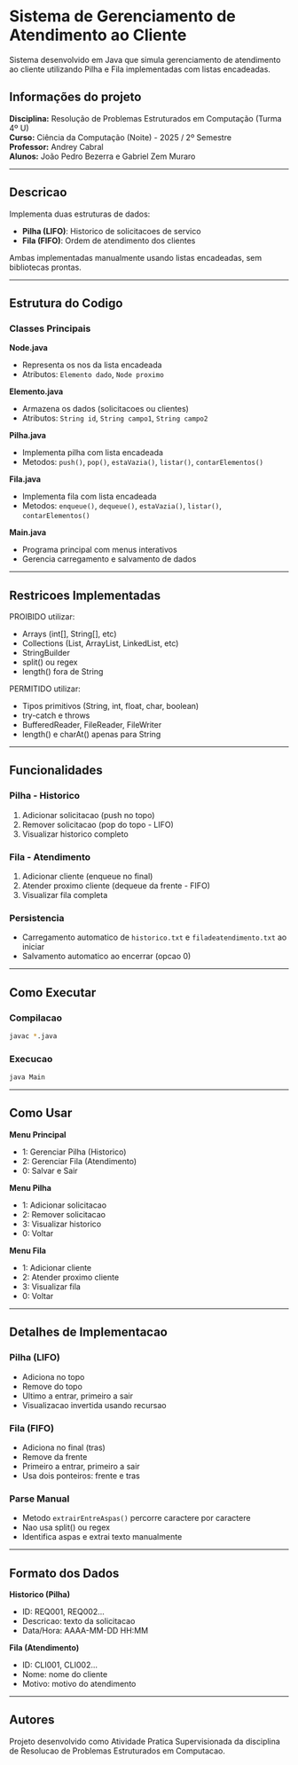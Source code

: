 # Sistema de Gerenciamento de Atendimento ao Cliente

Sistema desenvolvido em Java que simula gerenciamento de atendimento ao cliente utilizando Pilha e Fila implementadas com listas encadeadas.

## Informações do projeto

**Disciplina:** Resolução de Problemas Estruturados em Computação (Turma 4º U)  
**Curso:** Ciência da Computação (Noite) - 2025 / 2º Semestre  
**Professor:** Andrey Cabral  
**Alunos:** João Pedro Bezerra e Gabriel Zem Muraro  

---

## Descricao

Implementa duas estruturas de dados:
- **Pilha (LIFO)**: Historico de solicitacoes de servico
- **Fila (FIFO)**: Ordem de atendimento dos clientes

Ambas implementadas manualmente usando listas encadeadas, sem bibliotecas prontas.

---

## Estrutura do Codigo

### Classes Principais

**Node.java**
- Representa os nos da lista encadeada
- Atributos: `Elemento dado`, `Node proximo`

**Elemento.java**
- Armazena os dados (solicitacoes ou clientes)
- Atributos: `String id`, `String campo1`, `String campo2`

**Pilha.java**
- Implementa pilha com lista encadeada
- Metodos: `push()`, `pop()`, `estaVazia()`, `listar()`, `contarElementos()`

**Fila.java**
- Implementa fila com lista encadeada
- Metodos: `enqueue()`, `dequeue()`, `estaVazia()`, `listar()`, `contarElementos()`

**Main.java**
- Programa principal com menus interativos
- Gerencia carregamento e salvamento de dados

---

## Restricoes Implementadas

PROIBIDO utilizar:
- Arrays (int[], String[], etc)
- Collections (List, ArrayList, LinkedList, etc)
- StringBuilder
- split() ou regex
- length() fora de String

PERMITIDO utilizar:
- Tipos primitivos (String, int, float, char, boolean)
- try-catch e throws
- BufferedReader, FileReader, FileWriter
- length() e charAt() apenas para String

---

## Funcionalidades

### Pilha - Historico
1. Adicionar solicitacao (push no topo)
2. Remover solicitacao (pop do topo - LIFO)
3. Visualizar historico completo

### Fila - Atendimento
1. Adicionar cliente (enqueue no final)
2. Atender proximo cliente (dequeue da frente - FIFO)
3. Visualizar fila completa

### Persistencia
- Carregamento automatico de `historico.txt` e `filadeatendimento.txt` ao iniciar
- Salvamento automatico ao encerrar (opcao 0)

---

## Como Executar

### Compilacao
```bash
javac *.java
```

### Execucao
```bash
java Main
```

---

## Como Usar

**Menu Principal**
- 1: Gerenciar Pilha (Historico)
- 2: Gerenciar Fila (Atendimento)
- 0: Salvar e Sair

**Menu Pilha**
- 1: Adicionar solicitacao
- 2: Remover solicitacao
- 3: Visualizar historico
- 0: Voltar

**Menu Fila**
- 1: Adicionar cliente
- 2: Atender proximo cliente
- 3: Visualizar fila
- 0: Voltar

---

## Detalhes de Implementacao

### Pilha (LIFO)
- Adiciona no topo
- Remove do topo
- Ultimo a entrar, primeiro a sair
- Visualizacao invertida usando recursao

### Fila (FIFO)
- Adiciona no final (tras)
- Remove da frente
- Primeiro a entrar, primeiro a sair
- Usa dois ponteiros: frente e tras

### Parse Manual
- Metodo `extrairEntreAspas()` percorre caractere por caractere
- Nao usa split() ou regex
- Identifica aspas e extrai texto manualmente

---

## Formato dos Dados

**Historico (Pilha)**
- ID: REQ001, REQ002...
- Descricao: texto da solicitacao
- Data/Hora: AAAA-MM-DD HH:MM

**Fila (Atendimento)**
- ID: CLI001, CLI002...
- Nome: nome do cliente
- Motivo: motivo do atendimento

---

## Autores

Projeto desenvolvido como Atividade Pratica Supervisionada da disciplina de Resolucao de Problemas Estruturados em Computacao.
